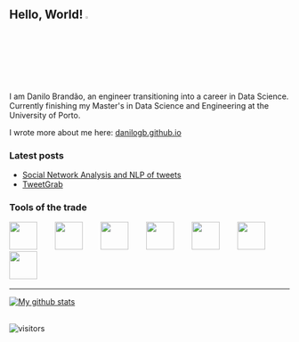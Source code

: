 
## **Hello, World!** <img src="https://media.giphy.com/media/hvRJCLFzcasrR4ia7z/giphy.gif" width="3%"></a>

I am Danilo Brandão, an engineer transitioning into a career in Data Science.\
Currently finishing my Master's in Data Science and Engineering at the University of Porto.

I wrote more about me here: [danilogb.github.io](https://danilogb.github.io)


<!-- ## Latest posts -->
### **Latest posts**
<!-- BLOG-POST-LIST:START -->
- [Social Network Analysis and NLP of tweets](https://danilogb.github.io/2023/02/03/tweets_sna.html)
- [TweetGrab](https://danilogb.github.io/2023/01/17/tweetgrab.html)
<!-- BLOG-POST-LIST:END -->

### **Tools of the trade**

<picture><img src="https://cdn-icons-png.flaticon.com/512/3098/3098090.png" width="50" height="50"></picture>&emsp;&emsp;
<picture><img src="https://cdn-icons-png.flaticon.com/512/4248/4248443.png" width="50" height="50"></picture>&emsp;&emsp;
<picture><img src="https://cdn-icons-png.flaticon.com/512/2103/2103665.png" width="50" height="50"></picture>&emsp;&emsp;
<picture><img src="https://cdn.iconscout.com/icon/free/png-512/vscode-4069952-3365471.png?f=avif&w=512" width="50" height="50">&emsp;&emsp;
<picture><img src="https://cdn-icons-png.flaticon.com/512/5098/5098212.png" width="50" height="50"></picture>&emsp;&emsp;
<picture><img src="https://cdn-icons-png.flaticon.com/512/5968/5968520.png" width="50" height="50"></picture>&emsp;&emsp;
<picture><img src="https://cdn-icons-png.flaticon.com/512/5968/5968472.png" width="50" height="50"></picture>&emsp;&emsp;

---
<a href="https://github.com/anuraghazra/github-readme-stats">
  <img align="center" src="https://github-readme-stats.anuraghazra1.vercel.app/api?username=danilogb&show_icons=true&line_height=27&include_all_commits=true&theme=tokyonight" alt="My github stats" />
</a>
<!--Stats badge 'tokyonight' theme colors: blue=#628FDB green=#2E8B84 lilac=#B185E0 -->

\
![visitors](https://visitor-badge.glitch.me/badge?page_id=danilogb&left_color=purple&right_color=teal)
</body>